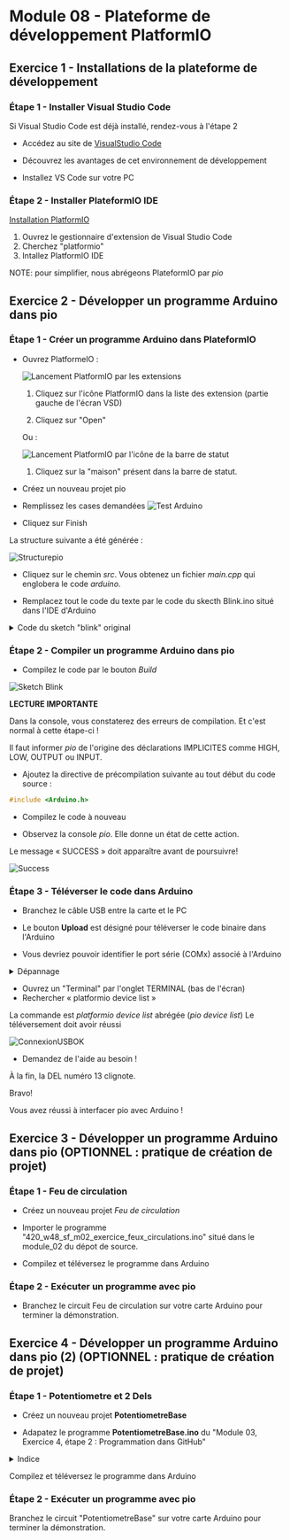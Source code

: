 # Module 08 - Plateforme de développement PlatformIO

## Exercice 1 - Installations de la plateforme de développement

### Étape 1 - Installer Visual Studio Code

Si Visual Studio Code est déjà installé, rendez-vous à l'étape 2

- Accédez au site de [VisualStudio Code](https://code.visualstudio.com)

- Découvrez les avantages de cet environnement de développement

- Installez VS Code sur votre PC

### Étape 2 - Installer PlateformIO IDE

[Installation PlatformIO](img/pio_install.png)

1. Ouvrez le gestionnaire d'extension de Visual Studio Code
2. Cherchez "platformio"
3. Intallez PlatformIO IDE

NOTE: pour simplifier, nous abrégeons PlateformIO par *pio*

## Exercice 2 - Développer un programme Arduino dans pio

### Étape 1 - Créer un programme Arduino dans PlateformIO

- Ouvrez PlatformeIO :

  ![Lancement PlatformIO par les extensions](img/lancer_pio01.png)

  1. Cliquez sur l'icône PlatformIO dans la liste des extension (partie gauche de l'écran VSD)

  2. Cliquez sur "Open"

  Ou :

  ![Lancement PlatformIO par l'icône de la barre de statut](img/lancer_pio02.png)

  1. Cliquez sur la "maison" présent dans la barre de statut.

- Créez un nouveau projet pio

- Remplissez les cases demandées
![Test Arduino](img/PremierPorgrammeArduino.png)

- Cliquez sur Finish

La structure suivante a été générée :

![Structurepio](img/StructureEnvironnementPio.png)

- Cliquez sur le chemin *src*. Vous obtenez un fichier *main.cpp* qui englobera le code *arduino*.

- Remplacez tout le code du texte par le code du skecth Blink.ino situé dans l'IDE d'Arduino

<details>
    <summary>Code du sketch "blink" original</summary>

Placez le code suivant dans le fichier "src/main.cpp" :

```cpp
/*
  Blink

  Turns an LED on for one second, then off for one second, repeatedly.

  Most Arduinos have an on-board LED you can control. On the UNO, MEGA and ZERO
  it is attached to digital pin 13, on MKR1000 on pin 6. LED_BUILTIN is set to
  the correct LED pin independent of which board is used.
  If you want to know what pin the on-board LED is connected to on your Arduino
  model, check the Technical Specs of your board at:
  https://www.arduino.cc/en/Main/Products

  modified 8 May 2014
  by Scott Fitzgerald
  modified 2 Sep 2016
  by Arturo Guadalupi
  modified 8 Sep 2016
  by Colby Newman

  This example code is in the public domain.

  http://www.arduino.cc/en/Tutorial/Blink
*/

// the setup function runs once when you press reset or power the board
void setup() {
  // initialize digital pin LED_BUILTIN as an output.
  pinMode(LED_BUILTIN, OUTPUT);
}

// the loop function runs over and over again forever
void loop() {
  digitalWrite(LED_BUILTIN, HIGH);   // turn the LED on (HIGH is the voltage level)
  delay(1000);                       // wait for a second
  digitalWrite(LED_BUILTIN, LOW);    // turn the LED off by making the voltage LOW
  delay(1000);                       // wait for a second
}
```

</details>

### Étape 2 - Compiler un programme Arduino dans pio

- Compilez le code par le bouton *Build*

![Sketch Blink](img/BuildPio.png)

**LECTURE IMPORTANTE**

Dans la console, vous constaterez des erreurs de compilation. Et c'est normal à cette étape-ci !

Il faut informer *pio* de l'origine des déclarations IMPLICITES comme HIGH, LOW, OUTPUT ou INPUT.

- Ajoutez la directive de précompilation suivante au tout début du code source :

```cpp
#include <Arduino.h>
```

- Compilez le code à nouveau

- Observez la console *pio*. Elle donne un état de cette action.

Le message « SUCCESS » doit apparaître avant de poursuivre!

![Success](img/SuccessCompile.png)

### Étape 3 - Téléverser le code dans Arduino

- Branchez le câble USB entre la carte et le PC

- Le bouton **Upload** est désigné pour téléverser le code binaire dans l'Arduino

- Vous devriez pouvoir identifier le port série (COMx) associé à l'Arduino

<details>
    <summary>Dépannage</summary>

DANS CERTAINS CAS, *pio* ne détecte pas le pilote du câble USB de téléchargement

![erreurConnexionUSB](img/ErreurPort.png)

1. Assurez-vous que le câble USB est fonctionnel
2. Port non détecté

Parfois, pio ne réussit pas à trouver automatiquement le pilote associé au port de la carte d'Arduino

Il faut alors passer par en mode manuel, de la façon suivante :

1. Dans le menu depio, cliquez sur le chemin platformIO.ini

2. Repérez la structure  "\[env:uno]"

3. Ajouter l'instruction suivante :

```ini
upload_port = com [*noPort*]
```

4. Sauvegardez le fichier plarformIO.ini
5. Tentez le téléchargement à nouveau !

</details>

- Ouvrez un "Terminal" par l'onglet TERMINAL (bas de l'écran)
- Rechercher « platformio device list »

La commande est *platformio device list* abrégée (*pio device list*)
Le téléversement doit avoir réussi

 ![ConnexionUSBOK](img/ConnexionUSB.png)

- Demandez de l'aide au besoin !

À la fin, la DEL numéro 13 clignote.

Bravo!

Vous avez réussi à interfacer pio avec Arduino !

## Exercice 3 - Développer un programme Arduino dans pio (OPTIONNEL : pratique de création de projet)

### Étape 1 - Feu de circulation

- Créez un nouveau projet *Feu de circulation*
- Importer le programme "420_w48_sf_m02_exercice_feux_circulations.ino" situé dans le module_02 du dépot de source.

- Compilez et téléversez le programme dans Arduino

### Étape 2 - Exécuter un programme avec pio

- Branchez le circuit Feu de circulation sur votre carte Arduino pour terminer la démonstration.

## Exercice 4 - Développer un programme Arduino dans pio (2) (OPTIONNEL : pratique de création de projet)

### Étape 1 - Potentiometre et 2 Dels

- Créez un nouveau projet **PotentiometreBase**

- Adapatez le programme **PotentiometreBase.ino** du "Module 03, Exercice 4, étape 2 : Programmation dans GitHub"

<details>
    <summary>Indice</summary>

 ![PotentioMetreSolution](img/PotentioMetreSolutionMod03Ex4.png)

</details>

Compilez et téléversez le programme dans Arduino

### Étape 2 - Exécuter un programme avec pio 

Branchez le circuit "PotentiometreBase" sur votre carte Arduino pour terminer la démonstration.
